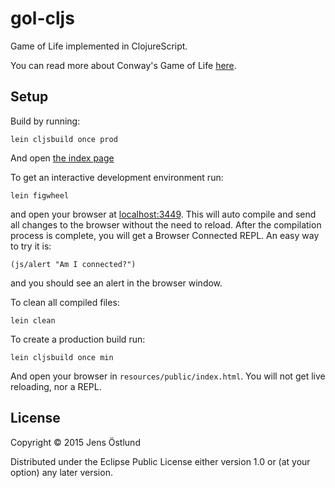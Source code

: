 # gol-cljs

Game of Life implemented in ClojureScript.

You can read more about Conway's Game of Life [here](https://en.wikipedia.org/wiki/Conway%27s_Game_of_Life).

## Setup

Build by running:

    lein cljsbuild once prod

And open [the index page](resources/public/index.html)

To get an interactive development environment run:

    lein figwheel

and open your browser at [localhost:3449](http://localhost:3449/).
This will auto compile and send all changes to the browser without the
need to reload. After the compilation process is complete, you will
get a Browser Connected REPL. An easy way to try it is:

    (js/alert "Am I connected?")

and you should see an alert in the browser window.

To clean all compiled files:

    lein clean

To create a production build run:

    lein cljsbuild once min

And open your browser in `resources/public/index.html`. You will not
get live reloading, nor a REPL.

## License

Copyright © 2015 Jens Östlund

Distributed under the Eclipse Public License either version 1.0 or (at your option) any later version.
